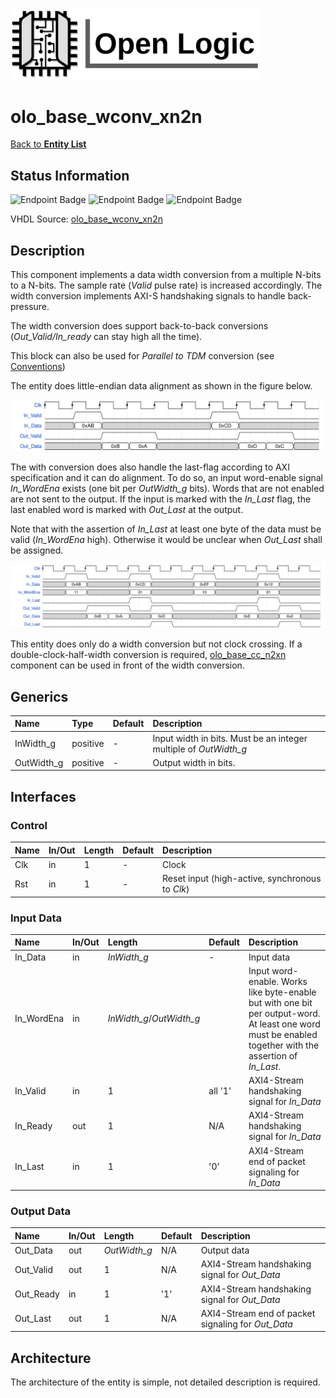 <img src="../Logo.png" alt="Logo" width="400">

# olo_base_wconv_xn2n

[Back to **Entity List**](../EntityList.md)

## Status Information

![Endpoint Badge](https://img.shields.io/endpoint?url=https://storage.googleapis.com/open-logic-badges/coverage/olo_base_wconv_xn2n.json?cacheSeconds=0) ![Endpoint Badge](https://img.shields.io/endpoint?url=https://storage.googleapis.com/open-logic-badges/branches/olo_base_wconv_xn2n.json?cacheSeconds=0) ![Endpoint Badge](https://img.shields.io/endpoint?url=https://storage.googleapis.com/open-logic-badges/issues/olo_base_wconv_xn2n.json?cacheSeconds=0)

VHDL Source: [olo_base_wconv_xn2n](../../src/base/vhdl/olo_base_wconv_xn2n.vhd)

## Description

This component implements a data width conversion from a multiple N-bits to a N-bits. The sample rate (*Valid* pulse rate) is increased accordingly. The width conversion implements AXI-S handshaking signals to handle back-pressure.

The width conversion does support back-to-back conversions (*Out_Valid/In_ready* can stay high all the time).

This block can also be used for *Parallel to TDM* conversion (see [Conventions](../Conventions.md))

The entity does little-endian data alignment as shown in the figure below.

![Data alignment](./wconv/olo_base_wconv_xn2n_align.svg)



The with conversion does also handle the last-flag according to AXI specification and it can do alignment. To do so, an input word-enable signal *In_WordEna* exists (one bit per *OutWidth_g* bits). Words that are not enabled are not sent to the output. If the input is marked with the *In_Last* flag, the last enabled word is marked with *Out_Last* at the output.

Note that with the assertion of *In_Last* at least one byte of the data must be valid (*In_WordEna* high). Otherwise it would be unclear when *Out_Last* shall be assigned.

![Wave](./wconv/olo_base_wconv_xn2n.svg)

This entity does only do a width conversion but not clock crossing. If a double-clock-half-width conversion is required, [olo_base_cc_n2xn](./olo_base_cc_n2xn)  component can be used in front of the width conversion.



## Generics

| Name       | Type     | Default | Description                                                  |
| :--------- | :------- | ------- | :----------------------------------------------------------- |
| InWidth_g  | positive | -       | Input width in bits. Must be an integer multiple of *OutWidth_g* |
| OutWidth_g | positive | -       | Output width in bits.                                        |

## Interfaces

### Control

| Name | In/Out | Length | Default | Description                                     |
| :--- | :----- | :----- | ------- | :---------------------------------------------- |
| Clk  | in     | 1      | -       | Clock                                           |
| Rst  | in     | 1      | -       | Reset input (high-active, synchronous to *Clk*) |

### Input Data

| Name       | In/Out | Length                   | Default | Description                                                  |
| :--------- | :----- | :----------------------- | ------- | :----------------------------------------------------------- |
| In_Data    | in     | *InWidth_g*              | -       | Input data                                                   |
| In_WordEna | in     | *InWidth_g*/*OutWidth_g* |         | Input word-enable. Works like byte-enable but with one bit per output-word. At least one word must be enabled together with the assertion of *In_Last*. |
| In_Valid   | in     | 1                        | all '1' | AXI4-Stream handshaking signal for *In_Data*                 |
| In_Ready   | out    | 1                        | N/A     | AXI4-Stream handshaking signal for *In_Data*                 |
| In_Last    | in     | 1                        | '0'     | AXI4-Stream end of packet signaling for *In_Data*            |

### Output Data

| Name      | In/Out | Length       | Default | Description                                        |
| :-------- | :----- | :----------- | ------- | :------------------------------------------------- |
| Out_Data  | out    | *OutWidth_g* | N/A     | Output data                                        |
| Out_Valid | out    | 1            | N/A     | AXI4-Stream handshaking signal for *Out_Data*      |
| Out_Ready | in     | 1            | '1'     | AXI4-Stream handshaking signal for *Out_Data*      |
| Out_Last  | out    | 1            | N/A     | AXI4-Stream end of packet signaling for *Out_Data* |

## Architecture

The architecture of the entity is simple, not detailed description is required.



